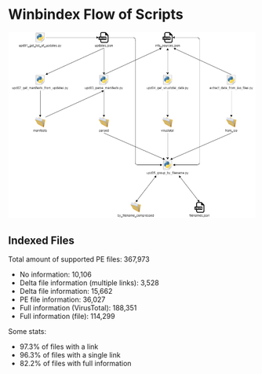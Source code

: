 # Winbindex Flow of Scripts

![winbindex-scripts-flow.png](winbindex-scripts-flow.png)

## Indexed Files

<!--FileStats-->
Total amount of supported PE files: 367,973

* No information: 10,106
* Delta file information (multiple links): 3,528
* Delta file information: 15,662
* PE file information: 36,027
* Full information (VirusTotal): 188,351
* Full information (file): 114,299

Some stats:

* 97.3% of files with a link
* 96.3% of files with a single link
* 82.2% of files with full information
<!--/FileStats-->
